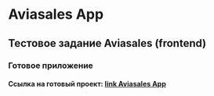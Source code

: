 # Aviasales App
## Тестовое задание Aviasales (frontend)
### Готовое приложение
#### Ссылка на готовый проект: [link Aviasales App](https://aviasales-app-puce.vercel.app/)
